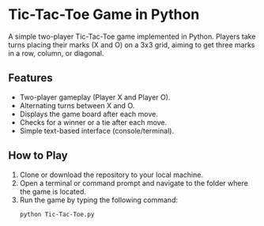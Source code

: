 


# Tic-Tac-Toe Game in Python

A simple two-player Tic-Tac-Toe game implemented in Python. Players take turns placing their marks (X and O) on a 3x3 grid, aiming to get three marks in a row, column, or diagonal.

## Features
- Two-player gameplay (Player X and Player O).
- Alternating turns between X and O.
- Displays the game board after each move.
- Checks for a winner or a tie after each move.
- Simple text-based interface (console/terminal).

## How to Play
1. Clone or download the repository to your local machine.
2. Open a terminal or command prompt and navigate to the folder where the game is located.
3. Run the game by typing the following command:
   ```bash
   python Tic-Tac-Toe.py
